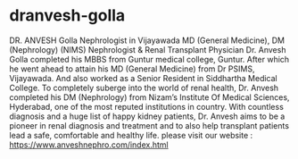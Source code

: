 # dranvesh-golla

DR. ANVESH Golla
Nephrologist in Vijayawada
MD (General Medicine), DM (Nephrology) (NIMS)
Nephrologist & Renal Transplant Physician
Dr. Anvesh Golla completed his MBBS from Guntur medical college, Guntur. After which he went ahead to attain his MD (General Medicine) from Dr PSIMS, Vijayawada. And also worked as a Senior Resident in Siddhartha Medical College. To completely suberge into the world of renal health, Dr. Anvesh completed his DM (Nephrology) from Nizam’s Institute Of Medical Sciences, Hyderabad, one of the most reputed institutions in country. With countless diagnosis and a huge list of happy kidney patients, Dr. Anvesh aims to be a pioneer in renal diagnosis and treatment and to also help transplant patients lead a safe, comfortable and healthy life.
please visit our website : https://www.anveshnephro.com/index.html
